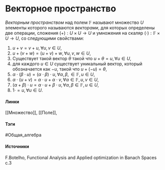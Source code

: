 # Векторное пространство
*Векторным пространством* над полем $\mathbb{F}$ называют множество $U$ элементы которого называются *векторами*, для которых определены две операции, сложения $(+):U\times U\rightarrow U$ и умножения на скаляр $(\cdot):\mathbb{F}\times U\rightarrow U$, со следующими свойствами:
1. $u+v=v+u,\forall u,v\in U$,
2. $u+(v+w)=(u+v)+w,\forall u,v,w\in U$,
3. Существует такой вектор $\theta$ такой что $u+\theta=u,\forall u\in U$,
4. для каждого $u\in U$ существует уникальный вектор, который обозначается как $-u$, такой что $u+(-u)=\theta$,
5. $\alpha\cdot(\beta\cdot u)=(\alpha\cdot\beta)\cdot u,\forall\alpha,\beta,\in\mathbb{F},u\in U$,
6. $\alpha\cdot(u+v)=\alpha\cdot u+\alpha\cdot v,\forall\alpha\in\mathbb{F},u,v\in U$,
7. $(\alpha+\beta)\cdot u=\alpha\cdot u+\beta\cdot u,\forall\alpha,\beta\in\mathbb{F},u\in U$,
8. $1\cdot=u,\forall u\in U$.

#### Линки
 [[Множество]],
 [[Поле]],
#### Тэги
 #Общая_алгебра
#### Источники
 F.Botelho, Functional Analysis and Applied optimization in Banach Spaces с.3